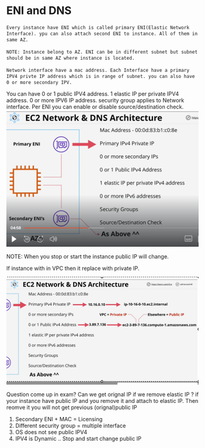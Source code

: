 # ENI and DNS
    Every instance have ENI which is called primary ENI(Elastic Network Interface). ypu can also attach second ENI to instance. All of them in same AZ.
    
    NOTE: Instance belong to AZ. ENI can be in different subnet but subnet should be in same AZ where instance is located.

    Network interface have a mac address. Each Interface have a primary IPV4 privte IP address which is in range of subnet. you can also have 0 or more secondary IPV.
   You can have 0 or 1 public IPV4 address. 1 elastic IP per private IPV4 address.
   0 or more IPV6 IP address. security group applies to Network interface.  Per ENI you can enable or disable source/destination check.
![alt](./asset/dns-architecture.png)

NOTE:
When you stop or start the instance public IP will change.

If instance with in VPC then it replace with private IP.

![alt](./asset/dns-architecture-2.png)


Question come up in exam?
Can we get orignal IP if we remove elastic IP ?
    if your instance have public IP and you remove it and attach to elastic IP. Then reomve it you will not get previous (orignal)public IP


1) Secondary ENI + MAC = Licensing
2) Different security group = multiple interface
3) OS does not see public IPV4
4) IPV4 is Dynamic .. Stop and start change public IP
